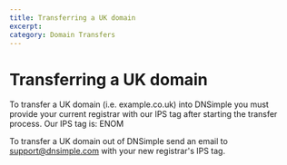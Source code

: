 ```yaml
---
title: Transferring a UK domain
excerpt: 
category: Domain Transfers
---
```


# Transferring a UK domain

To transfer a UK domain (i.e. example.co.uk) into DNSimple you must provide your current registrar with our IPS tag after starting the transfer process. Our IPS tag is: ENOM

To transfer a UK domain out of DNSimple send an email to support@dnsimple.com with your new registrar's IPS tag.
